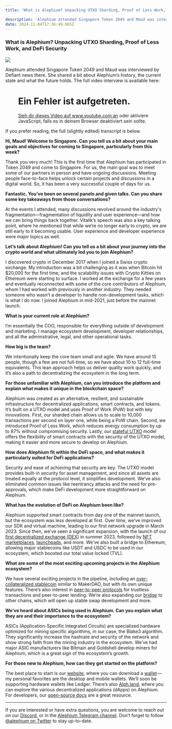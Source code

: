 ```yaml
---
title: 'What is Alephium? Unpacking UTXO Sharding, Proof of Less Work, and DeFi Security'

description: 'Alephium attended Singapore Token 2049 and Maud was interviewed by Defiant news there. She shared a bit about Alephium’s history, the…'
date: 2024-11-04T17:36:49.665Z
---
```


### What is Alephium? Unpacking UTXO Sharding, Proof of Less Work, and DeFi Security

![](https://cdn-images-1.medium.com/max/800/1*A9mMJMaeCrxiW4sLF32mPA.png)

Alephium attended Singapore Token 2049 and Maud was interviewed by Defiant news there. She shared a bit about Alephium’s history, the current state and what the future holds. The full video interview is available here:

<figure id="421a" class="graf graf--figure graf--iframe graf-after--p">

<h1 id="ein-fehler-ist-aufgetreten." class="message">Ein Fehler ist aufgetreten.</h1>
<a href="https://www.youtube.com/watch?v=bCdjsGuT4Rc" target="_blank">Sieh dir dieses Video auf www.youtube.com an</a> oder aktiviere JavaScript, falls es in deinem Browser deaktiviert sein sollte.
</figure>

If you prefer reading, the full (slightly edited) transcript is below.

**Hi, Maud! Welcome to Singapore. Can you tell us a bit about your main goals and objectives for coming to Singapore, particularly from this week?**

Thank you very much! This is the first time that Alephium has participated in Token 2049 and come to Singapore. For us, the main goal was to meet some of our partners in person and have ongoing discussions. Meeting people face-to-face helps unlock certain projects and discussions in a digital world. So, it has been a very successful couple of days for us.

**Fantastic. You’ve been on several panels and given talks. Can you share some key takeaways from those conversations?**

At the events I attended, many discussions revolved around the industry's fragmentation—fragmentation of liquidity and user experience—and how we can bring things back together. Vitalik’s speech was also a key talking point, where he mentioned that while we’re no longer early to crypto, we are still early to it becoming usable. User experience and developer experience were major topics as well.

**Let’s talk about Alephium! Can you tell us a bit about your journey into the crypto world and what ultimately led you to join Alephium?**

I discovered crypto in December 2017 when I joined a Swiss crypto exchange. My introduction was a bit challenging as it was when Bitcoin hit \$20,000 for the first time, and the scalability issues with Crypto Kitties on Ethereum were starting to surface. I worked at the exchange for a few years and eventually reconnected with some of the core contributors of Alephium, whom I had worked with previously in another industry. They needed someone who wasn’t a developer to handle non-development tasks, which is what I do now. I joined Alephium in mid-2021, just before the mainnet launch.

**What is your current role at Alephium?**

I’m essentially the COO, responsible for everything outside of development and marketing. I manage ecosystem development, developer relationships, and all the administrative, legal, and other operational tasks.

**How big is the team?**

We intentionally keep the core team small and agile. We have around 15 people, though a few are not full-time, so we have about 10 to 12 full-time equivalents. This lean approach helps us deliver quality work quickly, and it’s also a path to decentralizing the ecosystem in the long term.

**For those unfamiliar with Alephium, can you introduce the platform and explain what makes it unique in the blockchain space?**

Alephium was created as an alternative, resilient, and sustainable infrastructure for decentralized applications, smart contracts, and tokens. It’s built on a UTXO model and uses Proof of Work (PoW) but with key innovations. First, our sharded chain allows us to scale to 10,000 transactions per second on layer one, while being a PoW chain. Second, we introduced Proof of Less Work, which reduces energy consumption by up to 87% without compromising security. Lastly, our <a href="https://medium.com/@alephium/an-introduction-to-the-stateful-utxo-model-8de3b0f76749" class="markup--anchor markup--p-anchor" data-href="https://medium.com/@alephium/an-introduction-to-the-stateful-utxo-model-8de3b0f76749" target="_blank">stateful UTXO</a> model offers the flexibility of smart contracts with the security of the UTXO model, making it easier and more secure to develop on Alephium.

**How does Alephium fit within the DeFi space, and what makes it particularly suited for DeFi applications?**

Security and ease of achieving that security are key. The UTXO model provides built-in security for asset management, and since all assets are treated equally at the protocol level, it simplifies development. We’ve also eliminated common issues like reentrancy attacks and the need for pre-approvals, which make DeFi development more straightforward on Alephium.

**What has the evolution of DeFi on Alephium been like?**

Alephium supported smart contracts from day one of the mainnet launch, but the ecosystem was less developed at first. Over time, we’ve improved our SDK and virtual machine, leading to our first network upgrade in March 2023. Since then, we’ve seen a significant expansion, with the launch of our <a href="http://ayin.app" class="markup--anchor markup--p-anchor" data-href="http://ayin.app" rel="noopener" target="_blank">first decentralized exchange (DEX)</a> in summer 2023, followed by <a href="http://deadrare.io" class="markup--anchor markup--p-anchor" data-href="http://deadrare.io" rel="noopener" target="_blank">NFT marketplaces</a>, <a href="https://alphpad.com/" class="markup--anchor markup--p-anchor" data-href="https://alphpad.com/" rel="noopener" target="_blank">launchpads</a>, and more. We’ve also built a bridge to Ethereum, allowing major stablecoins like USDT and USDC to be used in our ecosystem, which boosted our total value locked (TVL).

**What are some of the most exciting upcoming projects in the Alephium ecosystem?**

We have several exciting projects in the pipeline, including an <a href="https://www.alphbanx.com/" class="markup--anchor markup--p-anchor" data-href="https://www.alphbanx.com/" rel="noopener" target="_blank">over-collateralized stablecoin</a> similar to MakerDAO, but with its own unique features. There’s also interest in <a href="https://linxotc.com/" class="markup--anchor markup--p-anchor" data-href="https://linxotc.com/" rel="noopener" target="_blank">peer-to-peer protocols</a> for trustless transactions and peer-to-peer lending. We’re also expanding our <a href="https://bridge.alephium.org/" class="markup--anchor markup--p-anchor" data-href="https://bridge.alephium.org/" rel="noopener" target="_blank">bridge</a> to other chains, which will open up stable swap development and more.

**We’ve heard about ASICs being used in Alephium. Can you explain what they are and their importance to the ecosystem?**

ASICs (Application-Specific Integrated Circuits) are specialized hardware optimized for mining specific algorithms, in our case, the Blake3 algorithm. They significantly increase the hashrate and security of the network and show strong faith from the mining industry in the ecosystem. We’ve had major ASIC manufacturers like Bitmain and Goldshell develop miners for Alephium, which is a great sign of the ecosystem’s growth.

**For those new to Alephium, how can they get started on the platform?**

The best place to start is our <a href="http://alephium.org" class="markup--anchor markup--p-anchor" data-href="http://alephium.org" rel="noopener" target="_blank">website</a>, where you can download a <a href="https://alephium.org/#wallets" class="markup--anchor markup--p-anchor" data-href="https://alephium.org/#wallets" rel="noopener" target="_blank">wallet</a> — my personal favorites are the desktop and mobile wallets. We’ll soon be supporting hardware wallets like Ledger. There’s also <a href="http://Alph.land" class="markup--anchor markup--p-anchor" data-href="http://Alph.land" rel="noopener" target="_blank">Alph.land</a>, where you can explore the various decentralized applications (dApps) on Alephium. For developers, our <a href="https://docs.alephium.org/" class="markup--anchor markup--p-anchor" data-href="https://docs.alephium.org/" rel="noopener" target="_blank">open-source docs</a> are a great resource.

---

If you are interested or have extra questions, you are welcome to reach out on our <a href="http://alephium.org/discord" class="markup--anchor markup--p-anchor" data-href="http://alephium.org/discord" rel="noopener ugc nofollow noopener" target="_blank">Discord</a>, or in the <a href="https://t.me/alephiumgroup" class="markup--anchor markup--p-anchor" data-href="https://t.me/alephiumgroup" rel="noopener ugc nofollow noopener" target="_blank">Alephium Telegram channel</a>. Don’t forget to follow <a href="https://twitter.com/alephium" class="markup--anchor markup--p-anchor" data-href="https://twitter.com/alephium" rel="noopener ugc nofollow noopener" target="_blank">@alephium on Twitter</a> to stay up-to-date.
